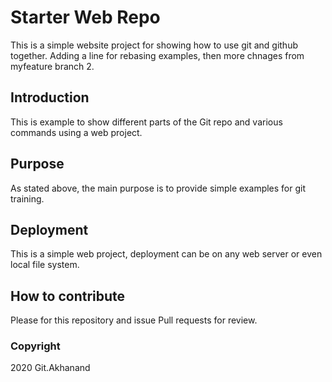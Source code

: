 # Starter Web Repo

This is a simple website project for showing how to use git and github together.
Adding a line for rebasing examples, then more chnages from myfeature branch 2.
## Introduction

This is example to show different parts of the Git repo and various commands using a web project.

## Purpose

 As stated above, the main purpose is to provide simple examples for git training.

## Deployment

This is a simple web project, deployment can be on any web server or even local file system.

## How to contribute

Please for this repository and issue Pull requests for review.

### Copyright

2020 Git.Akhanand